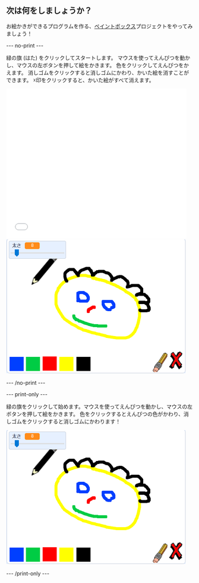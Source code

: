 ## 次は何をしましょうか？

お絵かきができるプログラムを作る、[ペイントボックス](https://projects.raspberrypi.org/en/projects/paint-box?utm_source=pathway&utm_medium=whatnext&utm_campaign=projects)プロジェクトをやってみましょう！

--- no-print ---

緑の旗 (はた) をクリックしてスタートします。 マウスを使ってえんぴつを動かし、マウスの左ボタンを押して絵をかきます。 色をクリックしてえんぴつをかえます。 消しゴムをクリックすると消しゴムにかわり、かいた絵を消すことができます。 ☓印をクリックすると、かいた絵がすべて消えます。

<div class="scratch-preview">
  <iframe allowtransparency="true" width="485" height="402" src="//scratch.mit.edu/projects/embed/267243161/?autostart=false" frameborder="0" scrolling="no"></iframe>
  <img src="images/paint-box-showcase.png">
</div>

--- /no-print ---

--- print-only ---

緑の旗をクリックして始めます。マウスを使ってえんぴつを動かし、マウスの左ボタンを押して絵をかきます。 色をクリックするとえんぴつの色がかわり、消しゴムをクリックすると消しゴムにかわります！

![事例 (じれい) ](images/paint-box-showcase.png)

--- /print-only ---
